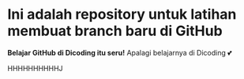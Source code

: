 # Ini adalah repository untuk latihan membuat branch baru di GitHub
**Belajar GitHub di Dicoding itu seru!**
Apalagi belajarnya di Dicoding 💕

HHHHHHHHHHJ
